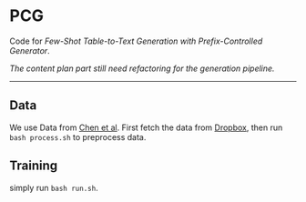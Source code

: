 # PCG

Code for *Few-Shot Table-to-Text Generation with Prefix-Controlled Generator*.

*The content plan part still need refactoring for the generation pipeline.*

---

## Data
We use Data from [Chen et al](https://arxiv.org/abs/1904.09521). First fetch the data from [Dropbox](https://www.dropbox.com/sh/u3t8yhcctqczpo0/AAAZV7S-qoIyaQW99r_88nUra?dl=0), then run ``bash process.sh`` to preprocess data.

## Training
simply run `bash run.sh`.
